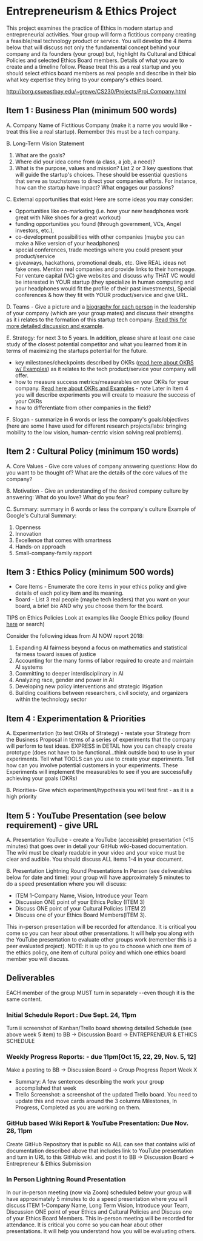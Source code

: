 # Entrepreneurism & Ethics Project
This project examines the practice of Ethics in modern startup and entrepreneurial activities. Your group will form a fictitious company creating a feasible/real technology product or service. You will develop the 4 items below that will discuss not only the fundamental concept behind your company and its founders (your group) but, highlight its Cultural and Ethical Policies and selected Ethics Board members. Details of what you are to create and a timeline follow. Please treat this as a real startup and you should select ethics board members as real people and describe in their bio what key expertise they bring to your company's ethics board.

http://borg.csueastbay.edu/~grewe/CS230/Projects/Proj_Company.html

## Item 1 : Business Plan (minimum 500 words)

A. Company Name of Fictitious Company (make it a name you would like - treat this like a real startup). Remember this must be a tech company.

B. Long-Term Vision Statement
 1. What are the goals?
  2. Where did your idea come from (a class, a job, a need)?
  3. What is the purpose, values and mission? List 2 or 3 key questions that will guide the startup's choices. These should be essential questions that serve as touchstones to direct your companies efforts. For instance, how can the startup have impact? What engages our passions?

C. External opportunities that exist
Here are some ideas you may consider:
 * Opportunities like co-marketing (i.e. how your new headphones work great with Nike shoes for a great workout)
 * funding opportunities you found (through government, VCs, Angel investors, etc.), 
 * co-development possibilities with other companies (maybe you can make a Nike version of your headphones)
 * special conferences, trade meetings where you could present your product/service
 * giveaways, hackathons, promotional deals, etc.
Give REAL ideas not fake ones. Mention real companies and provide links to their homepage. For venture capital (VC) give websites and discuss why THAT VC would be interested in YOUR startup (they specialize in human computing and your headphones would fit the profile of their past investments), Special conferences & how they fit with YOUR product/service and give URL.

D. Teams - Give a picture and a [biography for each person](http://borg.csueastbay.edu/~grewe/CS230/Mat/EthicsInfo/BiosStrengths.html) in the leadership of your company (which are your group mates) and discuss their strengths as it i relates to the formation of this startup tech company. [Read this for more detailed discussion and example](http://borg.csueastbay.edu/~grewe/CS230/Mat/EthicsInfo/BiosStrengths.html).

E. Strategy: for next 3 to 5 years. In addition, please share at least one case study of the closest potential competitor and what you learned from it in terms of maximizing the startups potential for the future.
  * key milestones/checkpoints described by OKRs ([read here about OKRS w/ Examples](http://borg.csueastbay.edu/~grewe/CS230/Mat/Lectures/Entrepreneur/Entrepreneur.html)) as it relates to the tech product/service your company will offer.
  * how to measure success metrics/measurables on your OKRs for your company. [Read here about OKRs and Examples](http://borg.csueastbay.edu/~grewe/CS230/Mat/Lectures/Entrepreneur/Entrepreneur.html) - note Later in Item 4 you will describe experiments you will create to measure the success of your OKRs
 * how to differentiate from other companies in the field?

F. Slogan - summarize in 6 words or less the company's goals/objectives (here are some I have used for different research projects/labs: bringing mobility to the low vision, human-centric vision solving real problems).

## Item 2 : Cultural Policy (minimum 150 words)

A. Core Values - Give core values of company answering questions: How do you want to be thought of? What are the details of the core values of the company?

B. Motivation - Give an understanding of the desired company culture by answering: What do you love? What do you fear?

C. Summary: summary in 6 words or less the company's culture
Example of Google's Cultural Summary:
 1. Openness
 2. Innovation
 3. Excellence that comes with smartness
 4. Hands-on approach
 5. Small-company-family rapport

## Item 3 : Ethics Policy (minimum 500 words)
* Core Items - Enumerate the core items in your ethics policy and give details of each policy item and its meaning.
* Board - List 3 real people (maybe tech leaders) that you want on your board, a brief bio AND why you choose them for the board.

TIPS on Ethics Policies
Look at examples like Google Ethics policy (found [here](https://ai.google/principles/) or search)
 
Consider the following ideas from AI NOW report 2018:
1. Expanding AI fairness beyond a focus on mathematics and statistical fairness toward issues of justice
2. Accounting for the many forms of labor required to create and maintain AI systems
3. Committing to deeper interdisciplinary in AI
4. Analyzing race, gender and power in AI
5. Developing new policy interventions and strategic litigation
6. Building coalitions between researchers, civil society, and organizers within the technology sector

## Item 4 : Experimentation & Priorities

A. Experimentation (to test OKRs of Strategy) - restate your Strategy from the Business Proposal in terms of a series of experiments that the company will perform to test ideas. EXPRESS in DETAIL how you can cheaply create prototype (does not have to be functional...think outside box) to use in your experiments. Tell what TOOLS can you use to create your experiments. Tell how can you involve potential customers in your experiments. These Experiments will implement the measurables to see if you are successfully achieving your goals (OKRs)

B. Priorities- Give which experiment/hypothesis you will test first - as it is a high priority

## Item 5 : YouTube Presentation (see below requirement) - give URL

A. Presentation YouTube - create a YouTube (accessible) presentation (<15 minutes) that goes over in detail your GitHub wiki-based documentation. The wiki must be clearly readable in your video and your voice must be clear and audible. You should discuss ALL items 1-4 in your document.

B. Presentation Lightning Round Presentations In Person (see deliverables below for date and time): your group will have approximately 5 minutes to do a speed presentation where you will discuss:
* ITEM 1-Company Name, Vision, Introduce your Team
* Discussion ONE point of your Ethics Policy (ITEM 3)
* Discuss ONE point of your Cultural Policies (ITEM 2)
* Discuss one of your Ethics Board Members(ITEM 3).

This in-person presentation will be recorded for attendance. It is critical you come so you can hear about other presentations. It will help you along with the YouTube presentation to evaluate other groups work (remember this is a peer evaluated project). NOTE: it is up to you to choose which one item of the ethics policy, one item of cultural policy and which one ethics board member you will discuss.

## Deliverables
EACH member of the group MUST turn in separately --even though it is the same content.

### Initial Schedule Report : Due Sept. 24, 11pm
Turn ii screenshot of Kanban/Trello board showing detailed Schedule (see above week 5 item) to BB -> Discussion Board -> ENTREPRENEUR & ETHICS SCHEDULE

### Weekly Progress Reports: - due 11pm[Oct 15, 22, 29, Nov. 5, 12]
Make a posting to BB -> Discussion Board -> Group Progress Report Week X
* Summary: A few sentences describing the work your group accomplished that week
* Trello Screenshot: a screenshot of the updated Trello board. You need to update this and move cards around the 3 columns Milestones, In Progress, Completed as you are working on them.

### GitHub based Wiki Report & YouTube Presentation: Due Nov. 28, 11pm
Create GitHub Repository that is public so ALL can see that contains wiki of documentation described above that includes link to YouTube presentation and turn in URL to this GitHub wiki. and post it to BB -> Discussion Board -> Entrepreneur & Ethics Submission

### In Person Lightning Round Presentation
In our in-person meeting (now via Zoom) scheduled below your group will have approximately 5 minutes to do a speed presentation where you will discuss ITEM 1-Company Name, Long Term Vision, Introduce your Team, Discussion ONE point of your Ethics and Cultural Policies and Discuss one of your Ethics Board Members. This in-person meeting will be recorded for attendance. It is critical you come so you can hear about other presentations. It will help you understand how you will be evaluating others.
